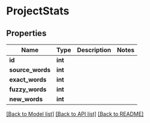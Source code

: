 # ProjectStats

## Properties
Name | Type | Description | Notes
------------ | ------------- | ------------- | -------------
**id** | **int** |  | 
**source_words** | **int** |  | 
**exact_words** | **int** |  | 
**fuzzy_words** | **int** |  | 
**new_words** | **int** |  | 

[[Back to Model list]](../README.md#documentation-for-models) [[Back to API list]](../README.md#documentation-for-api-endpoints) [[Back to README]](../README.md)


